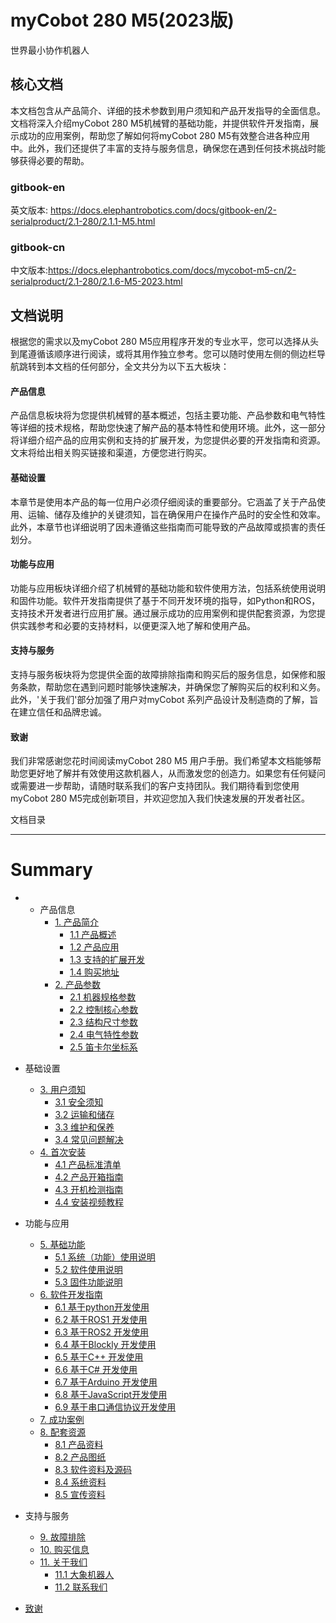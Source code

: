 # myCobot 280 M5(2023版)
世界最小协作机器人    

核心文档
---

本文档包含从产品简介、详细的技术参数到用户须知和产品开发指导的全面信息。文档将深入介绍myCobot 280 M5机械臂的基础功能，并提供软件开发指南，展示成功的应用案例，帮助您了解如何将myCobot 280 M5有效整合进各种应用中。此外，我们还提供了丰富的支持与服务信息，确保您在遇到任何技术挑战时能够获得必要的帮助。
### gitbook-en
英文版本: https://docs.elephantrobotics.com/docs/gitbook-en/2-serialproduct/2.1-280/2.1.1-M5.html
### gitbook-cn
中文版本:https://docs.elephantrobotics.com/docs/mycobot-m5-cn/2-serialproduct/2.1-280/2.1.6-M5-2023.html

文档说明
---

根据您的需求以及myCobot 280 M5应用程序开发的专业水平，您可以选择从头到尾遵循该顺序进行阅读，或将其用作独立参考。您可以随时使用左侧的侧边栏导航跳转到本文档的任何部分，全文共分为以下五大板块：

#### 产品信息
产品信息板块将为您提供机械臂的基本概述，包括主要功能、产品参数和电气特性等详细的技术规格，帮助您快速了解产品的基本特性和使用环境。此外，这一部分将详细介绍产品的应用实例和支持的扩展开发，为您提供必要的开发指南和资源。文末将给出相关购买链接和渠道，方便您进行购买。

#### 基础设置
本章节是使用本产品的每一位用户必须仔细阅读的重要部分。它涵盖了关于产品使用、运输、储存及维护的关键须知，旨在确保用户在操作产品时的安全性和效率。此外，本章节也详细说明了因未遵循这些指南而可能导致的产品故障或损害的责任划分。

#### 功能与应用
功能与应用板块详细介绍了机械臂的基础功能和软件使用方法，包括系统使用说明和固件功能。软件开发指南提供了基于不同开发环境的指导，如Python和ROS，支持技术开发者进行应用扩展。通过展示成功的应用案例和提供配套资源，为您提供实践参考和必要的支持材料，以便更深入地了解和使用产品。

#### 支持与服务
支持与服务板块将为您提供全面的故障排除指南和购买后的服务信息，如保修和服务条款，帮助您在遇到问题时能够快速解决，并确保您了解购买后的权利和义务。此外，'关于我们'部分加强了用户对myCobot 系列产品设计及制造商的了解，旨在建立信任和品牌忠诚。

#### 致谢
我们非常感谢您花时间阅读myCobot 280 M5 用户手册。我们希望本文档能够帮助您更好地了解并有效使用这款机器人，从而激发您的创造力。如果您有任何疑问或需要进一步帮助，请随时联系我们的客户支持团队。我们期待看到您使用 myCobot 280 M5完成创新项目，并欢迎您加入我们快速发展的开发者社区。


文档目录  

---

# Summary
* * 产品信息
    * [1. 产品简介](1-ProductInformation/1.ProductIntroduction/1-ProductIntroduction.md)
        * [1.1 产品概述](1-ProductInformation/1.ProductIntroduction/1-ProductIntroduction.md#产品概述)
        * [1.2 产品应用](1-ProductInformation/1.ProductIntroduction/1-ProductIntroduction.md#产品应用)
        * [1.3 支持的扩展开发](1-ProductInformation/1.ProductIntroduction/1-ProductIntroduction.md#支持的扩展开发)
        * [1.4 购买地址](1-ProductInformation/1.ProductIntroduction/1-ProductIntroduction.md#购买地址)
    * [2. 产品参数](1-ProductInformation/2.ProductParameter/2-ProductParameters.md)
        * [2.1 机器规格参数](1-ProductInformation/2.ProductParameter/2-ProductParameters.md#机器规格参数)
        * [2.2 控制核心参数](1-ProductInformation/2.ProductParameter/2-ProductParameters.md#控制核心参数)
        * [2.3 结构尺寸参数](1-ProductInformation/2.ProductParameter/2-ProductParameters.md#结构尺寸参数)
        * [2.4 电气特性参数](1-ProductInformation/2.ProductParameter/2-ProductParameters.md#电气特性参数)
        * [2.5 笛卡尔坐标系](1-ProductInformation/2.ProductParameter/2-ProductParameters.md#笛卡尔坐标系)

* 基础设置
    * [3. 用户须知](2-BasicSettings/3.UserNotice/3-UserInstructions.md)
        * [3.1 安全须知](2-BasicSettings/3.UserNotice/3-UserInstructions.md#安全须知)
        * [3.2 运输和储存](2-BasicSettings/3.UserNotice/3-UserInstructions.md#运输和储存)
        * [3.3 维护和保养](2-BasicSettings/3.UserNotice/3-UserInstructions.md#维护和保养)
        * [3.4 常见问题解决](2-BasicSettings/3.UserNotice/3-UserInstructions.md#常见问题解决)
    * [4. 首次安装](2-BasicSettings/4.FirstTimeInstallation/4-FirstTimeInstallation.md)
        * [4.1 产品标准清单](2-BasicSettings/4.FirstTimeInstallation/4-FirstTimeInstallation.md#产品标准清单)
        * [4.2 产品开箱指南](2-BasicSettings/4.FirstTimeInstallation/4-FirstTimeInstallation.md#产品开箱指南)
        * [4.3 开机检测指南](2-BasicSettings/4.FirstTimeInstallation/4-FirstTimeInstallation.md#开机检测指南)
        * [4.4 安装视频教程](2-BasicSettings/4.FirstTimeInstallation/4-FirstTimeInstallation.md#安装视频教程)

* 功能与应用
    * [5. 基础功能](3-FunctionsAndApplications/5.BasicFunction/README.md)
        * [5.1 系统（功能）使用说明](3-FunctionsAndApplications/5.BasicFunction/5.1-Functionlnstruction/README.md)
        * [5.2 软件使用说明](3-FunctionsAndApplications/5.BasicFunction/5.2-Softwarelnstructions/README.md)
        * [5.3 固件功能说明](3-FunctionsAndApplications/5.BasicFunction/5.3-FirmwareFunctionDescription/README.md)
    * [6. 软件开发指南](3-FunctionsAndApplications/6.developmentGuide/README.md)
        * [6.1 基于python开发使用](3-FunctionsAndApplications/6.developmentGuide/python/README.md)
        * [6.2 基于ROS1 开发使用](3-FunctionsAndApplications/6.developmentGuide/ROS/README.md)
        * [6.3 基于ROS2 开发使用](3-FunctionsAndApplications/6.developmentGuide/ROS/README.md)
        * [6.4 基于Blockly 开发使用](3-FunctionsAndApplications/6.developmentGuide/myBlocklyAndUlFlow/README.md)
        * [6.5 基于C++ 开发使用](3-FunctionsAndApplications/6.developmentGuide/C++/README.md)
        * [6.6 基于C# 开发使用](3-FunctionsAndApplications/6.developmentGuide/C#/README.md)
        * [6.7 基于Arduino 开发使用](3-FunctionsAndApplications/6.developmentGuide/Arduino/README.md)
        * [6.8 基于JavaScript开发使用](3-FunctionsAndApplications/6.developmentGuide/JavaScript/README.md)
        * [6.9 基于串口通信协议开发使用](3-FunctionsAndApplications/6.developmentGuide/CommunicationProtocolPackage/18-communication.md)
    * [7. 成功案例](3-FunctionsAndApplications/7.SuccessfulCase/7-SuccessfulCases.md)
    * [8. 配套资源](3-FunctionsAndApplications/8.SupportingResources/README.md)
        * [8.1 产品资料](3-FunctionsAndApplications/8.SupportingResources/8.1-ProductInformation/README.md)
        * [8.2 产品图纸](3-FunctionsAndApplications/8.SupportingResources/8.2-ProductDrawings/README.md)
        * [8.3 软件资料及源码](3-FunctionsAndApplications/8.SupportingResources/8.3-SoftwareInformationAndSourceCode/README.md)
        * [8.4 系统资料](3-FunctionsAndApplications\8.SupportingResources\8.4-SystemInformation/README.md)
        * [8.5 宣传资料](3-FunctionsAndApplications\8.SupportingResources\8.5-PromotionalMaterials/README.md)

* 支持与服务
    * [9. 故障排除](support-services/troubleshooting.md)
    * [10. 购买信息](support-services/purchasing-info.md)
    * [11. 关于我们](support-services/about-us.md)
        * [11.1 大象机器人](support-services/elephant-robotics.md)
        * [11.2 联系我们](support-services/contact-us.md)

* [致谢](acknowledgements.md)
